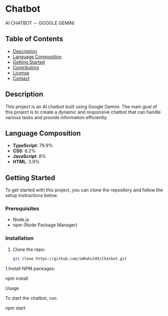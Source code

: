 # Chatbot

AI CHATBOT -- GOOGLE GEMINI

## Table of Contents
- [Description](#description)
- [Language Composition](#language-composition)
- [Getting Started](#getting-started)
- [Contributing](#contributing)
- [License](#license)
- [Contact](#contact)

## Description
This project is an AI chatbot built using Google Gemini. The main goal of this project is to create a dynamic and responsive chatbot that can handle various tasks and provide information efficiently.

## Language Composition
- **TypeScript**: 79.9%
- **CSS**: 8.2%
- **JavaScript**: 8%
- **HTML**: 3.9%

## Getting Started
To get started with this project, you can clone the repository and follow the setup instructions below.

### Prerequisites
- Node.js
- npm (Node Package Manager)

### Installation
1. Clone the repo:
   ```sh
   git clone https://github.com/imRahul05/Chatbot.git
   ```

1.Install NPM packages:

   npm install

Usage

To start the chatbot, run:

npm start
